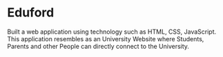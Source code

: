 # Eduford
Built a web application using technology such as HTML, CSS, JavaScript. This application resembles as an University Website where Students, Parents and other People can directly connect to the University.
